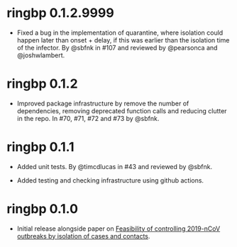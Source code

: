 # ringbp 0.1.2.9999

* Fixed a bug in the implementation of quarantine, where isolation could happen later than onset + delay, if this was earlier than the isolation time of the infector. By @sbfnk in #107 and reviewed by @pearsonca and @joshwlambert.

# ringbp 0.1.2

* Improved package infrastructure by remove the number of dependencies, removing deprecated function calls and reducing clutter in the repo. In #70, #71, #72 and #73 by @sbfnk.

# ringbp 0.1.1

* Added unit tests. By @timcdlucas in #43 and reviewed by @sbfnk.

* Added testing and checking infrastructure using github actions.

# ringbp 0.1.0

* Initial release alongside paper on [Feasibility of controlling 2019-nCoV outbreaks by isolation of cases and contacts](https://doi.org/10.1016/S2214-109X(20)30074-7).
